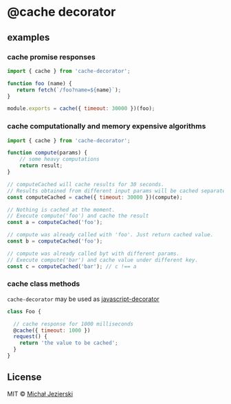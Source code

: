 # @cache decorator

## examples

### cache promise responses
```js
import { cache } from 'cache-decorator';

function foo (name) {
   return fetch(`/foo?name=${name}`);
}

module.exports = cache({ timeout: 30000 })(foo);
```

### cache computationally and memory expensive algorithms

```js
import { cache } from 'cache-decorator';

function compute(params) {
    // some heavy computations
    return result;
}

// computeCached will cache results for 30 seconds. 
// Results obtained from different input params will be cached separately.
const computeCached = cache({ timeout: 30000 })(compute);

// Nothing is cached at the moment.
// Execute compute('foo') and cache the result
const a = computeCached('foo');

// compute was already called with 'foo'. Just return cached value.
const b = computeCached('foo');

// compute was already called byt with different params. 
// Execute compute('bar') and cache value under different key.
const c = computeCached('bar'); // c !== a
```

### cache class methods

`cache-decorator` may be used as [javascript-decorator](https://github.com/wycats/javascript-decorators)

```js
class Foo {

  // cache response for 1000 milliseconds
  @cache({ timeout: 1000 })
  request() {
    return 'the value to be cached';
  }
}
```

## License

MIT © [Michał Jezierski](https://github.com/msn0)
